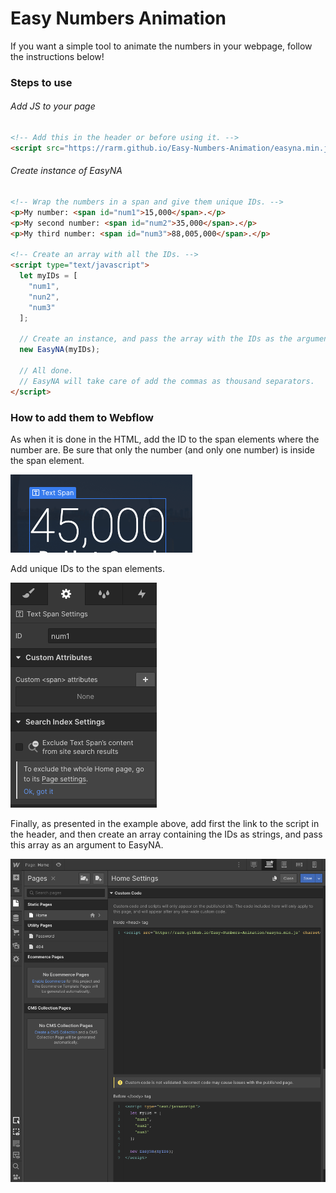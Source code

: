 # Easy Numbers Animation
If you want a simple tool to animate the numbers in your webpage, follow the instructions below!

### Steps to use

###### Add JS to your page
```html
<!-- Add this in the header or before using it. -->
<script src="https://rarm.github.io/Easy-Numbers-Animation/easyna.min.js" charset="utf-8"></script>
```

###### Create instance of EasyNA
```html
<!-- Wrap the numbers in a span and give them unique IDs. -->
<p>My number: <span id="num1">15,000</span>.</p>
<p>My second number: <span id="num2">35,000</span>.</p>
<p>My third number: <span id="num3">88,005,000</span>.</p>

<!-- Create an array with all the IDs. -->
<script type="text/javascript">
  let myIDs = [
    "num1",
    "nun2",
    "num3"
  ];

  // Create an instance, and pass the array with the IDs as the argument.
  new EasyNA(myIDs);

  // All done.
  // EasyNA will take care of add the commas as thousand separators.
</script>
```

### How to add them to Webflow
As when it is done in the HTML, add the ID to the span elements where the number are. Be sure that only the number (and only one number) is inside the span element.

![Enclosing the numbers in a span element](./doc_resources/text.png)

Add unique IDs to the span elements.

![Adding IDs](./doc_resources/adding_IDs.png)

Finally, as presented in the example above, add first the link to the script in the header, and then create an array containing the IDs as strings, and pass this array as an argument to EasyNA.

![Creating an instance of EasyNa](./doc_resources/webflow.png)
